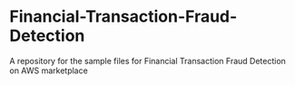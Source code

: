 # Financial-Transaction-Fraud-Detection
A repository for the sample files for Financial Transaction Fraud Detection on AWS marketplace
